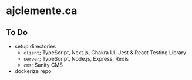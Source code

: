 # ajclemente.ca

## To Do

- setup directories
  - `client`; TypeScript, Next.js, Chakra UI, Jest & React Testing Library
  - `server`; TypeScript, Node.js, Express, Redis
  - `cms`; Sanity CMS
- dockerize repo